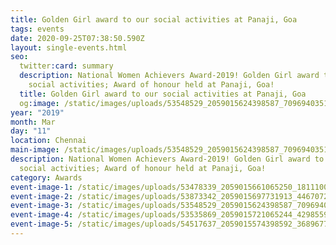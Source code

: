 ```yaml
---
title: Golden Girl award to our social activities at Panaji, Goa
tags: events
date: 2020-09-25T07:38:50.590Z
layout: single-events.html
seo:
  twitter:card: summary
  description: National Women Achievers Award-2019! Golden Girl award to our
    social activities; Award of honour held at Panaji, Goa!
  title: Golden Girl award to our social activities at Panaji, Goa
  og:image: /static/images/uploads/53548529_2059015624398587_709694035144474624_o_2059015617731921.jpg
year: "2019"
month: Mar
day: "11"
location: Chennai
main-image: /static/images/uploads/53548529_2059015624398587_709694035144474624_o_2059015617731921.jpg
description: National Women Achievers Award-2019! Golden Girl award to our
  social activities; Award of honour held at Panaji, Goa!
category: Awards
event-image-1: /static/images/uploads/53478339_2059015661065250_1811100946088853504_o_2059015657731917.jpg
event-image-2: /static/images/uploads/53873342_2059015697731913_4467072060094414848_o_2059015691065247.jpg
event-image-3: /static/images/uploads/53548529_2059015624398587_709694035144474624_o_2059015617731921.jpg
event-image-4: /static/images/uploads/53535869_2059015721065244_4298559829984673792_o_2059015717731911.jpg
event-image-5: /static/images/uploads/54517637_2059015574398592_3689677142657859584_o_2059015567731926.jpg
---
```

